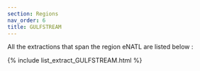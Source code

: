 ```yaml
---
section: Regions
nav_order: 6
title: GULFSTREAM
---
```


All the extractions that span the region eNATL are listed below :

{% include list_extract_GULFSTREAM.html %}
